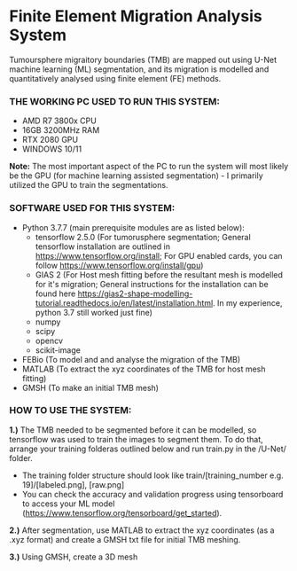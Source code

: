 # Finite Element Migration Analysis System
Tumoursphere migraitory boundaries (TMB) are mapped out using U-Net machine learning (ML) segmentation, and its migration is modelled and quantitatively analysed using finite element (FE) methods.

### THE WORKING PC USED TO RUN THIS SYSTEM:
- AMD R7 3800x CPU
- 16GB 3200MHz RAM
- RTX 2080 GPU
- WINDOWS 10/11

**Note:** The most important aspect of the PC to run the system will most likely be the GPU (for machine learning assisted segmentation) - I primarily utilized the GPU to train the segmentations.

### SOFTWARE USED FOR THIS SYSTEM:
- Python 3.7.7 (main prerequisite modules are as listed below):
  - tensorflow 2.5.0 (For tumorusphere segmentation; General tensorflow installation are outlined in https://www.tensorflow.org/install; For GPU enabled cards, you can follow https://www.tensorflow.org/install/gpu)
  - GIAS 2 (For Host mesh fitting before the resultant mesh is modelled for it's migration; General instructions for the installation can be found here https://gias2-shape-modelling-tutorial.readthedocs.io/en/latest/installation.html. In my experience, python 3.7 still worked just fine)
  - numpy
  - scipy
  - opencv
  - scikit-image
- FEBio (To model and and analyse the migration of the TMB)
- MATLAB (To extract the xyz coordinates of the TMB for host mesh fitting)
- GMSH (To make an initial TMB mesh)

### HOW TO USE THE SYSTEM:
**1.)** The TMB needed to be segmented before it can be modelled, so tensorflow was used to train the images to segment them. To do that, arrange your training folderas outlined below and run train.py in the /U-Net/ folder.
  - The training folder structure should look like train/[training_number e.g. 19]/[labeled.png], [raw.png]
  - You can check the accuracy and validation progress using tensorboard to access your ML model (https://www.tensorflow.org/tensorboard/get_started).

**2.)** After segmentation, use MATLAB to extract the xyz coordinates (as a .xyz format) and create a GMSH txt file for initial TMB meshing.

**3.)** Using GMSH, create a 3D mesh 




